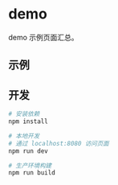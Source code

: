 # demo
demo 示例页面汇总。


## 示例

## 开发

``` bash
# 安装依赖
npm install

# 本地开发
# 通过 localhost:8080 访问页面
npm run dev

# 生产环境构建
npm run build
```
